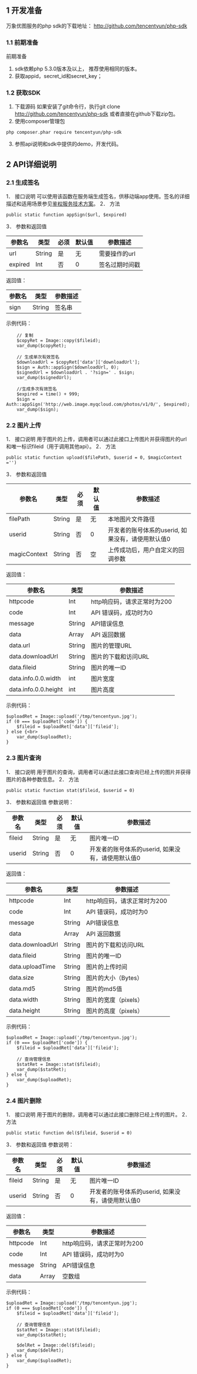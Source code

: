 ## 1	开发准备
万象优图服务的php sdk的下载地址： http://github.com/tencentyun/php-sdk
### 1.1	前期准备
前期准备
1.	sdk依赖php 5.3.0版本及以上， 推荐使用相同的版本。
2.	获取appid，secret_id和secret_key；
### 1.2	获取SDK
1.	下载源码
如果安装了git命令行，执行git clone http://github.com/tencentyun/php-sdk
或者直接在github下载zip包。
2.	使用composer管理包

```
php composer.phar require tencentyun/php-sdk
```
3.	参照api说明和sdk中提供的demo，开发代码。
## 2	API详细说明
### 2.1	生成签名
1．	接口说明
可以使用该函数在服务端生成签名，供移动端app使用。签名的详细描述和适用场景参见[鉴权服务技术方案](/doc/product/275/签名与鉴权文档-V1)。
2．	方法

```
public static function appSign($url, $expired) 
```
3．	参数和返回值

参数名	|类型	|必须	|默认值|	参数描述
---------|---------|---------|---------|---------
url|	String	|是	|无|	需要操作的url
expired	|Int|	否	|0	|签名过期时间戳


返回值：

参数名|	类型	|参数描述
---------|---------|---------
sign	|String	|签名串


示例代码：

```
    // 复制
    $copyRet = Image::copy($fileid);
    var_dump($copyRet);

    // 生成单次有效签名
    $downloadUrl = $copyRet['data']['downloadUrl'];
    $sign = Auth::appSign($downloadUrl, 0);
    $signedUrl = $downloadUrl . '?sign=' . $sign;
    var_dump($signedUrl);

    //生成多次有效签名
    $expired = time() + 999;
    $sign = Auth::appSign('http://web.image.myqcloud.com/photos/v1/0/', $expired);
    var_dump($sign);
```


### 2.2	图片上传
1．	接口说明
用于图片的上传，调用者可以通过此接口上传图片并获得图片的url和唯一标识fileid（用于调用其他api）。
2．	方法

```
public static function upload($filePath, $userid = 0, $magicContext ='') 
```

3．	参数和返回值

参数名	|类型	|必须|	默认值|	参数描述
---------|---------|---------|---------|---------
filePath|	String	|是	|无|	本地图片文件路径
userid	|String	|否	|0	|开发者的账号体系的userid, 如果没有，请使用默认值0
magicContext	|String|	否|	空	|上传成功后，用户自定义的回调参数


返回值：

参数名	|类型|	参数描述
---------|---------|---------
httpcode	|Int|	http响应码，请求正常时为200
code|	Int|	API 错误码，成功时为0
message	|String	|API错误信息
data	|Array	|API 返回数据
data.url|	String	|图片的管理URL
data.downloadUrl	|String|	图片的下载和访问URL
data.fileid|	String|	图片的唯一ID
data.info.0.0.width|	int	|图片宽度
data.info.0.0.height	|int	|图片高度


示例代码：

```
$uploadRet = Image::upload('/tmp/tencentyun.jpg');
if (0 === $uploadRet['code']) {
    $fileid = $uploadRet['data']['fileid'];
} else {<br>
    var_dump($uploadRet);
}

```

### 2.3	图片查询
1．	接口说明
用于图片的查询，调用者可以通过此接口查询已经上传的图片并获得图片的各种参数信息。
2．	方法

```
public static function stat($fileid, $userid = 0) 
```
3．	参数和返回值
参数说明：

参数名|	类型	|必须|	默认值|	参数描述
---------|---------|---------|---------|---------
fileid	|String	|是	|无	|图片唯一ID
userid	|String	|否	|0	|开发者的账号体系的userid, 如果没有，请使用默认值0


返回值：

参数名	|类型	|参数描述
---------|---------|---------
httpcode	|Int|	http响应码，请求正常时为200
code	|Int	|API 错误码，成功时为0
message|	String|	API错误信息
data	|Array	|API 返回数据
data.downloadUrl	|String	|图片的下载和访问URL
data.fileid|	String	|图片的唯一ID
data.uploadTime	|String	|图片的上传时间
data.size	|String	|图片的大小（Bytes）
data.md5	|String|	图片的md5值
data.width	|String	|图片的宽度（pixels）
data.height	|String	|图片的高度（pixels）


示例代码：

```
$uploadRet = Image::upload('/tmp/tencentyun.jpg');
if (0 === $uploadRet['code']) {
    $fileid = $uploadRet['data']['fileid'];

    // 查询管理信息
    $statRet = Image::stat($fileid);
    var_dump($statRet);
} else {
    var_dump($uploadRet);
}
```


### 2.4	图片删除
1．	接口说明
用于图片的删除，调用者可以通过此接口删除已经上传的图片。
2．	方法

```
public static function del($fileid, $userid = 0) 
```
3．	参数和返回值
参数说明：

参数名	|类型	|必须|	默认值	|参数描述
---------|---------|---------|---------|---------
fileid	|String|	是	|无|	图片唯一ID
userid	|String|	否	|0	|开发者的账号体系的userid, 如果没有，请使用默认值0


返回值：

参数名	|类型|	参数描述
---------|---------|---------
httpcode	|Int|	http响应码，请求正常时为200
code|	Int	|API 错误码，成功时为0
message	|String	|API错误信息
data	|Array	|空数组


示例代码：

```
$uploadRet = Image::upload('/tmp/tencentyun.jpg');
if (0 === $uploadRet['code']) {
    $fileid = $uploadRet['data']['fileid'];

    // 查询管理信息
    $statRet = Image::stat($fileid);
    var_dump($statRet);

    $delRet = Image::del($fileid);
    var_dump($delRet);
} else {
    var_dump($uploadRet);
}
```